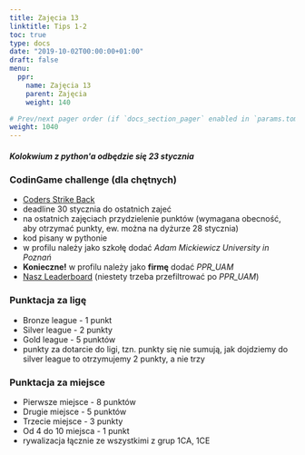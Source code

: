 ```yaml
---
title: Zajęcia 13
linktitle: Tips 1-2
toc: true
type: docs
date: "2019-10-02T00:00:00+01:00"
draft: false
menu:
  ppr:
    name: Zajęcia 13
    parent: Zajęcia
    weight: 140

# Prev/next pager order (if `docs_section_pager` enabled in `params.toml`)
weight: 1040
---
```

##### Kolokwium z python'a odbędzie się 23 stycznia
### CodinGame challenge (dla chętnych)
* [Coders Strike Back](https://www.codingame.com/ide/puzzle/coders-strike-back)
* deadline 30 stycznia do ostatnich zajeć
* na ostatnich zajęciach przydzielenie punktów (wymagana obecność, aby otrzymać punkty, ew. można na dyżurze 28 stycznia)
* kod pisany w pythonie
* w profilu należy jako szkołę dodać _Adam Mickiewicz University in Poznań_
* __Konieczne!__ w profilu należy jako __firmę__ dodać _PPR\_UAM_
* [Nasz Leaderboard](https://www.codingame.com/multiplayer/bot-programming/coders-strike-back/leaderboard?column=keyword&value=Adam%20Mickiewicz) (niestety trzeba przefiltrować po _PPR\_UAM_)

### Punktacja za ligę
* Bronze league - 1 punkt
* Silver league - 2 punkty
* Gold league - 5 punktów
* punkty za dotarcie do ligi, tzn. punkty się nie sumują, jak dojdziemy do silver league to otrzymujemy 2 punkty, a nie trzy

### Punktacja za miejsce
* Pierwsze miejsce - 8 punktów
* Drugie miejsce - 5 punktów
* Trzecie miejsce - 3 punkty
* Od 4 do 10 miejsca - 1 punkt
* rywalizacja łącznie ze wszystkimi z grup 1CA, 1CE

